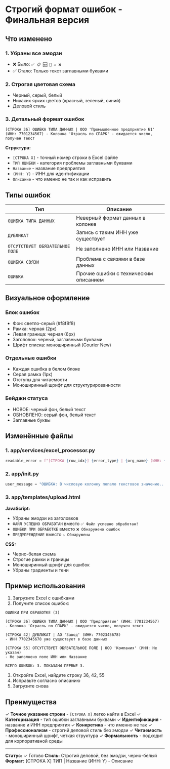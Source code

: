 # Строгий формат ошибок - Финальная версия

## Что изменено

### 1. Убраны все эмодзи
- ❌ Было: `✅ 📋 🆕 🔄 ⚠️ ❌`
- ✅ Стало: Только текст заглавными буквами

### 2. Строгая цветовая схема
- Черный, серый, белый
- Никаких ярких цветов (красный, зеленый, синий)
- Деловой стиль

### 3. Детальный формат ошибок

```
[СТРОКА 36] ОШИБКА ТИПА ДАННЫХ | ООО 'Промышленное предприятие №1' (ИНН: 7701234567) - Колонка 'Отрасль по СПАРК' - ожидается число, получен текст
```

**Структура:**
- `[СТРОКА X]` - точный номер строки в Excel файле
- `ТИП ОШИБКИ` - категория проблемы заглавными буквами
- `Название` - название предприятия
- `(ИНН: Y)` - ИНН для идентификации
- `Описание` - что именно не так и как исправить

## Типы ошибок

| Тип | Описание |
|-----|----------|
| `ОШИБКА ТИПА ДАННЫХ` | Неверный формат данных в колонке |
| `ДУБЛИКАТ` | Запись с таким ИНН уже существует |
| `ОТСУТСТВУЕТ ОБЯЗАТЕЛЬНОЕ ПОЛЕ` | Не заполнено ИНН или Название |
| `ОШИБКА СВЯЗИ` | Проблема с связями в базе данных |
| `ОШИБКА` | Прочие ошибки с техническим описанием |

## Визуальное оформление

### Блок ошибок
- Фон: светло-серый (#f8f8f8)
- Рамка: черная (2px)
- Левая граница: черная (6px)
- Заголовок: черный, заглавными буквами
- Шрифт списка: моноширинный (Courier New)

### Отдельные ошибки
- Каждая ошибка в белом блоке
- Серая рамка (1px)
- Отступы для читаемости
- Моноширинный шрифт для структурированности

### Бейджи статуса
- НОВОЕ: черный фон, белый текст
- ОБНОВЛЕНО: серый фон, белый текст
- Заглавные буквы

## Изменённые файлы

### 1. app/services/excel_processor.py
```python
readable_error = f"[СТРОКА {row_idx}] {error_type} | {org_name} (ИНН: {inn}) - {error_desc}"
```

### 2. app/__init__.py
```python
user_message = "ОШИБКА: В числовую колонку попало текстовое значение..."
```

### 3. app/templates/upload.html

**JavaScript:**
- Убраны эмодзи из заголовков
- `ФАЙЛ УСПЕШНО ОБРАБОТАН` вместо `✅ Файл успешно обработан!`
- `ОШИБКИ ПРИ ОБРАБОТКЕ` вместо `❌ Обнаружено ошибок`
- `ПРЕДУПРЕЖДЕНИЕ` вместо `⚠️ Обнаружены`

**CSS:**
- Черно-белая схема
- Строгие рамки и границы
- Моноширинный шрифт для ошибок
- Убраны градиенты и тени

## Пример использования

1. Загрузите Excel с ошибками
2. Получите список ошибок:

```
ОШИБКИ ПРИ ОБРАБОТКЕ (3)

[СТРОКА 36] ОШИБКА ТИПА ДАННЫХ | ООО 'Предприятие' (ИНН: 7701234567)
- Колонка 'Отрасль по СПАРК' - ожидается число, получен текст

[СТРОКА 42] ДУБЛИКАТ | АО 'Завод' (ИНН: 7702345678)
- ИНН 7702345678 уже существует в базе данных

[СТРОКА 55] ОТСУТСТВУЕТ ОБЯЗАТЕЛЬНОЕ ПОЛЕ | ООО 'Компания' (ИНН: Не указан)
- Не заполнено поле ИНН или Название

ВСЕГО ОШИБОК: 3. ПОКАЗАНЫ ПЕРВЫЕ 3.
```

3. Откройте Excel, найдите строку 36, 42, 55
4. Исправьте согласно описанию
5. Загрузите снова

## Преимущества

✓ **Точное указание строки** - `[СТРОКА X]` легко найти в Excel
✓ **Категоризация** - тип ошибки заглавными буквами
✓ **Идентификация** - название и ИНН предприятия
✓ **Конкретика** - что именно не так
✓ **Профессионализм** - строгий деловой стиль без эмодзи
✓ **Читаемость** - моноширинный шрифт, четкая структура
✓ **Формальность** - подходит для корпоративной среды

---

**Статус:** ✓ Готово
**Стиль:** Строгий деловой, без эмодзи, черно-белый
**Формат:** [СТРОКА X] ТИП | Название (ИНН: Y) - Описание
